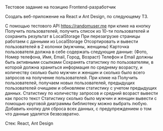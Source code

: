 Тестовое задание на позицию Frontend-разработчик

Создать веб-приложение на React и Ant Design, по следующему ТЗ.

С помощью тестового API https://randomuser.me при клике на кнопку Получить пользователей, получить список из 10-ти пользователей и сохранить результат в LocalStorage
При перезагрузке страницы работаем с данными из LocalStorage
Отсортировать и вывести пользователей в 2 колонки (мужчины, женщины)
Карточка пользователя должна в себе содержать следующие данные: (Фото, Номер телефона, Имя, Email, Город, Возраст)
Телефон и Email должны быть активными ссылками
Сохранять статистику по пользователям, в которой должна храниться информация по среднему возрасту, и количеству сколько было мужчин и женщин и сколько было всего запросов на получение пользователей.
При клике на Получить пользователей, получаем новых пользователей, предыдущих пользователей очищаем и обновляем статистику с учетом предыдущих данных.
Статистику по количеству запросов и средний возраст вывести как просто текст
Статистику сколько было мужчин и женщин вывести с помощью круговой диаграммы библиотеку можно выбрать любую.
Добавить кнопку для сброса всех данных, с предупреждением о том что данные удалятся безвозвратно.


Стек: React, Ant Design

